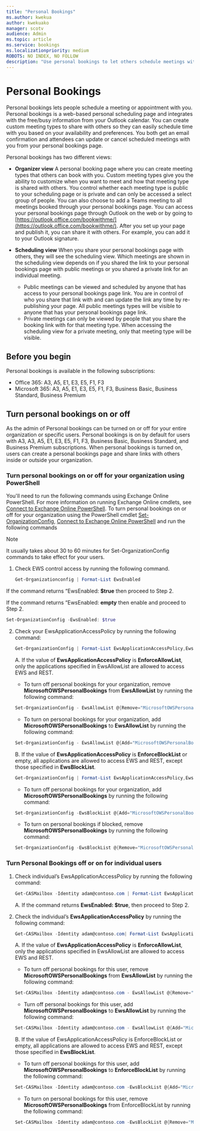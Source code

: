 ```yaml
---
title: "Personal Bookings"
ms.author: kwekua
author: kwekuako
manager: scotv
audience: Admin
ms.topic: article
ms.service: bookings
ms.localizationpriority: medium
ROBOTS: NO INDEX, NO FOLLOW
description: "Use personal bookings to let others schedule meetings with you in Outlook."
---
```


# Personal Bookings

Personal bookings lets people schedule a meeting or appointment with you. Personal bookings is a web-based personal scheduling page and integrates with the free/busy information from your Outlook calendar. You can create custom meeting types to share with others so they can easily schedule time with you based on your availability and preferences. You both get an email confirmation and attendees can update or cancel scheduled meetings with you from your personal bookings page.

Personal bookings has two different views:

- **Organizer view** A personal booking page where you can create meeting types that others can book with you. Custom meeting types give you the ability to customize when you want to meet and how that meeting type is shared with others. You control whether each meeting type is public to your scheduling page or is private and can only be accessed a select group of people. You can also choose to add a Teams meeting to all meetings booked through your personal bookings page. You can access your personal bookings page through Outlook on the web or by going to [https://outlook.office.com/bookwithme/](https://outlook.office.com/bookwithme/). After you set up your page and publish it, you can share it with others. For example, you can add it to your Outlook signature.

- **Scheduling view** When you share your personal bookings page with others, they will see the scheduling view. Which meetings are shown in the scheduling view depends on if you shared the link to your personal bookings page with public meetings or you shared a private link for an individual meeting.
    - Public meetings can be viewed and scheduled by anyone that has access to your personal bookings page link. You are in control of who you share that link with and can update the link any time by re-publishing your page. All public meetings types will be visible to anyone that has your personal bookings page link.
    - Private meetings can only be viewed by people that you share the booking link with for that meeting type. When accessing the scheduling view for a private meeting, only that meeting type will be visible.

## Before you begin

Personal bookings is available in the following subscriptions:

- Office 365: A3, A5, E1, E3, E5, F1, F3
- Microsoft 365: A3, A5, E1, E3, E5, F1, F3, Business Basic, Business Standard, Business Premium

## Turn personal bookings on or off  

As the admin of Personal bookings can be turned on or off for your entire organization or specific users. Personal bookings is on by default for users with A3, A3, A5, E1, E3, E5, F1, F3, Business Basic, Business Standard, and Business Premium subscriptions. When personal bookings is turned on, users can create a personal bookings page and share links with others inside or outside your organization.

### Turn personal bookings on or off for your organization using PowerShell

You'll need to run the following commands using Exchange Online PowerShell. For more information on running Exchange Online cmdlets, see [Connect to Exchange Online PowerShell](/powershell/exchange/connect-to-exchange-online-powershell). To turn personal bookings on or off for your organization using the PowerShell cmdlet [Set-OrganizationConfig](/powershell/module/exchange/set-organizationconfig), [Connect to Exchange Online PowerShell](/powershell/exchange/connect-to-exchange-online-powershell) and run the following commands

> [!NOTE]
> It usually takes about 30 to 60 minutes for Set-OrganizationConfig commands to take effect for your users.

1. Check EWS control access by running the following command.

   ```PowerShell
   Get-Organizationconfig | Format-List EwsEnabled
   ```

If the command returns “EwsEnabled: **$true** then proceed to Step 2.

If the command returns “EwsEnabled: **empty** then enable and proceed to Step 2.

   ```PowerShell
   Set-OrganizationConfig -EwsEnabled: $true
   ```

2. Check your EwsApplicationAccessPolicy by running the following command:

   ```PowerShell
   Get-OrganizationConfig | Format-List EwsApplicationAccessPolicy,Ews*List
   ```

    A. If the value of **EwsApplicationAccessPolicy** is **EnforceAllowList**, only the applications specified in EwsAllowList are allowed to access EWS and REST.

    - To turn off personal bookings for your organization, remove **MicrosoftOWSPersonalBookings** from **EwsAllowList** by running the following command:  

   ```PowerShell
   Set-OrganizationConfig - EwsAllowList @{Remove="MicrosoftOWSPersonalBookings"}
   ```

    - To turn on personal bookings for your organization, add **MicrosoftOWSPersonalBookings** to **EwsAllowList** by running the following command:  

   ```PowerShell
   Set-OrganizationConfig - EwsAllowList @{Add="MicrosoftOWSPersonalBookings"}
   ```

    B. If the value of **EwsApplicationAccessPolicy** is **EnforceBlockList** or empty, all applications are allowed to access EWS and REST, except those specified in **EwsBlockList**.  

   ```PowerShell
   Get-OrganizationConfig | Format-List EwsApplicationAccessPolicy,Ews*List
   ```

    - To turn off personal bookings for your organization, add **MicrosoftOWSPersonalBookings** by running the following command:

   ```PowerShell
   Set-OrganizationConfig -EwsBlockList @{Add="MicrosoftOWSPersonalBookings"}
   ```

    - To turn on personal bookings if blocked, remove **MicrosoftOWSPersonalBookings** by running the following command:

   ```PowerShell
   Set-OrganizationConfig -EwsBlockList @{Remove="MicrosoftOWSPersonalBookings"}
   ```

### Turn Personal Bookings off or on for individual users

1. Check individual’s EwsApplicationAccessPolicy by running the following command:

   ```PowerShell
   Get-CASMailbox -Identity adam@contoso.com | Format-List EwsApplicationAccessPolicy,Ews*List
   ```

    A. If the command returns **EwsEnabled: $true**, then proceed to Step 2.

2. Check the individual’s **EwsApplicationAccessPolicy** by running the following command:

   ```PowerShell
   Get-CASMailbox -Identity adam@contoso.com| Format-List EwsApplicationAccessPolicy,Ews*List
   ```

    A. If the value of **EwsApplicationAccessPolicy** is **EnforceAllowList**, only the applications specified in EwsAllowList are allowed to access EWS and REST.

    - To turn off personal bookings for this user, remove **MicrosoftOWSPersonalBookings** from **EwsAllowList** by running the following command:

   ```PowerShell
   Set-CASMailbox -Identity adam@contoso.com - EwsAllowList @{Remove="MicrosoftOWSPersonalBookings"}
   ```

    - Turn off personal bookings for this user, add **MicrosoftOWSPersonalBookings** to **EwsAllowList** by running the following command:

   ```PowerShell
   Set-CASMailbox -Identity adam@contoso.com - EwsAllowList @{Add="MicrosoftOWSPersonalBookings"}
   ```

    B. If the value of EwsApplicationAccessPolicy is EnforceBlockList or empty, all applications are allowed to access EWS and REST, except those specified in **EwsBlockList**.  

    - To turn off personal bookings for this user, add **MicrosoftOWSPersonalBookings** to **EnforceBlockList** by running the following command:

   ```PowerShell
   Set-CASMailbox -Identity adam@contoso.com -EwsBlockList @{Add="MicrosoftOWSPersonalBookings"}
   ```

    - To turn on personal bookings for this user, remove **MicrosoftOWSPersonalBookings** from EnforceBlockList  by running the following command:

   ```PowerShell
   Set-CASMailbox -Identity adam@contoso.com -EwsBlockList @{Remove="MicrosoftOWSPersonalBookings"}
   ```
